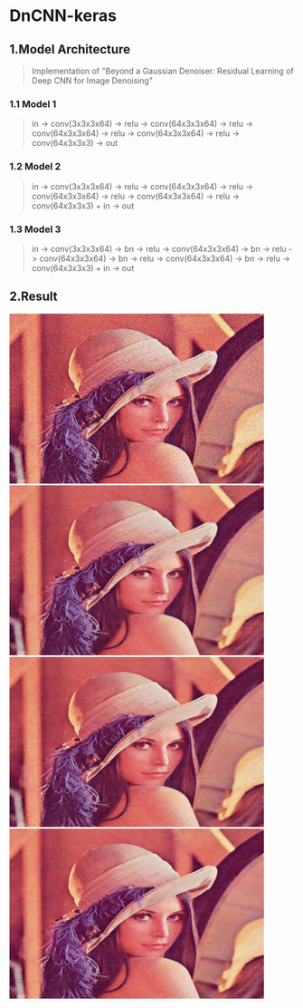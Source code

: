 # DnCNN-keras

1.Model Architecture
------------------

> Implementation of "Beyond a Gaussian Denoiser: Residual Learning of Deep CNN for Image Denoising"

### 1.1 Model 1
>  in -> conv(3x3x3x64) -> relu -> conv(64x3x3x64) -> relu -> conv(64x3x3x64) -> relu -> conv(64x3x3x64) -> relu -> conv(64x3x3x3) -> out

### 1.2 Model 2
>  in -> conv(3x3x3x64) -> relu -> conv(64x3x3x64) -> relu -> conv(64x3x3x64) -> relu -> conv(64x3x3x64) -> relu -> conv(64x3x3x3) + in -> out

### 1.3 Model 3
>  in -> conv(3x3x3x64) -> bn -> relu -> conv(64x3x3x64) -> bn -> relu -> conv(64x3x3x64) -> bn -> relu -> conv(64x3x3x64) -> bn -> relu -> conv(64x3x3x3) + in -> out

2.Result
--------


<img src="/image/noisy.png" width="450px" height="300px" title="px(픽셀) 크기 설정" alt="noisy.png"></img><br/>
<img src="/image/Model1.png" width="450px" height="300px" title="px(픽셀) 크기 설정" alt="model1.png"></img><br/>
<img src="/image/Model2.png" width="450px" height="300px" title="px(픽셀) 크기 설정" alt="model2.png"></img><br/>
<img src="/image/Model3.png" width="450px" height="300px" title="px(픽셀) 크기 설정" alt="model3.png"></img><br/>
